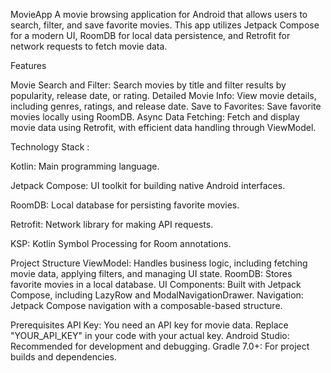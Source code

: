 
MovieApp
A movie browsing application for Android that allows users to search, filter, and save favorite movies. This app utilizes Jetpack Compose for a modern UI, RoomDB for local data persistence, and Retrofit for network requests to fetch movie data.

Features

Movie Search and Filter: Search movies by title and filter results by popularity, release date, or rating.
Detailed Movie Info: View movie details, including genres, ratings, and release date.
Save to Favorites: Save favorite movies locally using RoomDB.
Async Data Fetching: Fetch and display movie data using Retrofit, with efficient data handling through ViewModel.


Technology Stack : 

Kotlin: Main programming language.

Jetpack Compose: UI toolkit for building native Android interfaces.

RoomDB: Local database for persisting favorite movies.

Retrofit: Network library for making API requests.

KSP: Kotlin Symbol Processing for Room annotations.



Project Structure
ViewModel: Handles business logic, including fetching movie data, applying filters, and managing UI state.
RoomDB: Stores favorite movies in a local database.
UI Components: Built with Jetpack Compose, including LazyRow and ModalNavigationDrawer.
Navigation: Jetpack Compose navigation with a composable-based structure.


Prerequisites
API Key: You need an API key for movie data. Replace "YOUR_API_KEY" in your code with your actual key.
Android Studio: Recommended for development and debugging.
Gradle 7.0+: For project builds and dependencies.
